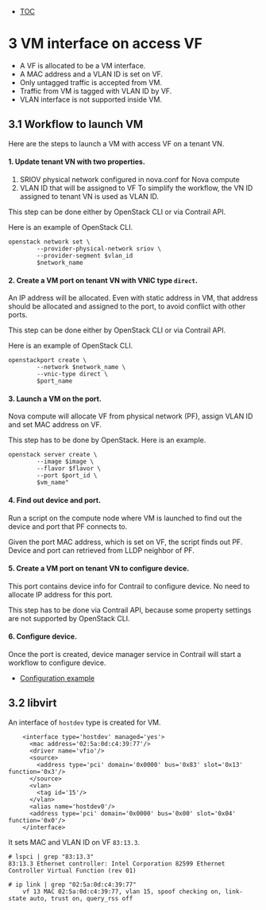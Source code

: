 * [TOC](SRIOV.md)

# 3 VM interface on access VF

* A VF is allocated to be a VM interface.
* A MAC address and a VLAN ID is set on VF.
* Only untagged traffic is accepted from VM.
* Traffic from VM is tagged with VLAN ID by VF.
* VLAN interface is not supported inside VM.


## 3.1 Workflow to launch VM

Here are the steps to launch a VM with access VF on a tenant VN.

#### 1. Update tenant VN with two properties.
1. SRIOV physical network configured in nova.conf for Nova compute
2. VLAN ID that will be assigned to VF
To simplify the workflow, the VN ID assigned to tenant VN is used as VLAN ID.

This step can be done either by OpenStack CLI or via Contrail API.

Here is an example of OpenStack CLI.
```
openstack network set \
        --provider-physical-network sriov \
        --provider-segment $vlan_id
        $network_name
```

#### 2. Create a VM port on tenant VN with VNIC type `direct`.
An IP address will be allocated. Even with static address in VM, that address should be allocated and assigned to the port, to avoid conflict with other ports.

This step can be done either by OpenStack CLI or via Contrail API.

Here is an example of OpenStack CLI.
```
openstackport create \
        --network $network_name \
        --vnic-type direct \
        $port_name
```

#### 3. Launch a VM on the port.
Nova compute will allocate VF from physical network (PF), assign VLAN ID and set MAC address on VF.

This step has to be done by OpenStack. Here is an example.
```
openstack server create \
        --image $image \
        --flavor $flavor \
        --port $port_id \
        $vm_name"
```

#### 4. Find out device and port.
Run a script on the compute node where VM is launched to find out the device and port that PF connects to.

Given the port MAC address, which is set on VF, the script finds out PF. Device and port can retrieved from LLDP neighbor of PF.

#### 5. Create a VM port on tenant VN to configure device.
This port contains device info for Contrail to configure device. No need to allocate IP address for this port.

This step has to be done via Contrail API, because some property settings are not supported by OpenStack CLI.

#### 6. Configure device.
Once the port is created, device manager service in Contrail will start a workflow to configure device.

* [Configuration example](A1-Tagged.md#tagged)

## 3.2 libvirt

An interface of `hostdev` type is created for VM.
```
    <interface type='hostdev' managed='yes'>
      <mac address='02:5a:0d:c4:39:77'/>
      <driver name='vfio'/>
      <source>
        <address type='pci' domain='0x0000' bus='0x83' slot='0x13' function='0x3'/>
      </source>
      <vlan>
        <tag id='15'/>
      </vlan>
      <alias name='hostdev0'/>
      <address type='pci' domain='0x0000' bus='0x00' slot='0x04' function='0x0'/>
    </interface>
```

It sets MAC and VLAN ID on VF `83:13.3`.
```
# lspci | grep "83:13.3"
83:13.3 Ethernet controller: Intel Corporation 82599 Ethernet Controller Virtual Function (rev 01)

# ip link | grep "02:5a:0d:c4:39:77"
    vf 13 MAC 02:5a:0d:c4:39:77, vlan 15, spoof checking on, link-state auto, trust on, query_rss off
```



